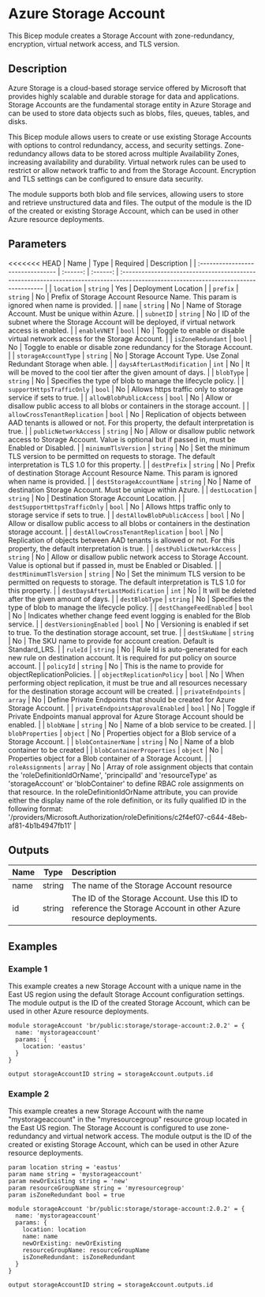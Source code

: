 # Azure Storage Account

This Bicep module creates a Storage Account with zone-redundancy, encryption, virtual network access, and TLS version.

## Description

Azure Storage is a cloud-based storage service offered by Microsoft that provides highly scalable and durable storage for data and applications.
Storage Accounts are the fundamental storage entity in Azure Storage and can be used to store data objects such as blobs, files, queues, tables, and disks.

This Bicep module allows users to create or use existing Storage Accounts with options to control redundancy, access, and security settings.
Zone-redundancy allows data to be stored across multiple Availability Zones, increasing availability and durability.
Virtual network rules can be used to restrict or allow network traffic to and from the Storage Account.
Encryption and TLS settings can be configured to ensure data security.

The module supports both blob and file services, allowing users to store and retrieve unstructured data and files.
The output of the module is the ID of the created or existing Storage Account, which can be used in other Azure resource deployments.

## Parameters

<<<<<<< HEAD
| Name                              | Type     | Required | Description                                                                                                                          |
| :-------------------------------- | :------: | :------: | :----------------------------------------------------------------------------------------------------------------------------------- |
| `location`                        | `string` | Yes      | Deployment Location                                                                                                                  |
| `prefix`                          | `string` | No       | Prefix of Storage Account Resource Name. This param is ignored when name is provided.                                                |
| `name`                            | `string` | No       | Name of Storage Account. Must be unique within Azure.                                                                                |
| `subnetID`                        | `string` | No       | ID of the subnet where the Storage Account will be deployed, if virtual network access is enabled.                                   |
| `enableVNET`                      | `bool`   | No       | Toggle to enable or disable virtual network access for the Storage Account.                                                          |
| `isZoneRedundant`                 | `bool`   | No       | Toggle to enable or disable zone redundancy for the Storage Account.                                                                 |
| `storageAccountType`              | `string` | No       | Storage Account Type. Use Zonal Redundant Storage when able.                                                                         |
| `daysAfterLastModification`       | `int`    | No       | It will be moved to the cool tier after the given amount of days.                                                                    |
| `blobType`                        | `string` | No       | Specifies the type of blob to manage the lifecycle policy.                                                                                      |
| `supportHttpsTrafficOnly`         | `bool`   | No       | Allows https traffic only to storage service if sets to true.                                                                        |
| `allowBlobPublicAccess`           | `bool`   | No       | Allow or disallow public access to all blobs or containers in the storage account.                                                   |
| `allowCrossTenantReplication`     | `bool`   | No       | Replication of objects between AAD tenants is allowed or not. For this property, the default interpretation is true.                 |
| `publicNetworkAccess`             | `string` | No       | Allow or disallow public network access to Storage Account. Value is optional but if passed in, must be Enabled or Disabled.         |
| `minimumTlsVersion`               | `string` | No       | Set the minimum TLS version to be permitted on requests to storage. The default interpretation is TLS 1.0 for this property.         |
| `destPrefix`                      | `string` | No       | Prefix of destination Storage Account Resource Name. This param is ignored when name is provided.                                    |
| `destStorageAccountName`          | `string` | No       | Name of destination Storage Account. Must be unique within Azure.                                                                    |
| `destLocation`                    | `string` | No       | Destination Storage Account Location.                                                                                                |
| `destSupportHttpsTrafficOnly`     | `bool`   | No       | Allows https traffic only to storage service if sets to true.                                                                        |
| `destAllowBlobPublicAccess`       | `bool`   | No       | Allow or disallow public access to all blobs or containers in the destination storage account.                                       |
| `destAllowCrossTenantReplication` | `bool`   | No       | Replication of objects between AAD tenants is allowed or not. For this property, the default interpretation is true.                 |
| `destPublicNetworkAccess`         | `string` | No       | Allow or disallow public network access to Storage Account. Value is optional but if passed in, must be Enabled or Disabled.         |
| `destMinimumTlsVersion`           | `string` | No       | Set the minimum TLS version to be permitted on requests to storage. The default interpretation is TLS 1.0 for this property.         |
| `destDaysAfterLastModification`   | `int`    | No       | It will be deleted after the given amount of days.                                                                                   |
| `destBlobType`                    | `string` | No       | Specifies the type of blob to manage the lifecycle policy.                                                                           |
| `destChangeFeedEnabled`           | `bool`   | No       | Indicates whether change feed event logging is enabled for the Blob service.                                                         |
| `destVersioningEnabled`           | `bool`   | No       | Versioning is enabled if set to true. To the destination storage account, set true.                                                  |
| `destSkuName`                     | `string` | No       | The SKU name to provide for account creation. Default is Standard_LRS.                                                               |
| `ruleId`                          | `string` | No       | Rule Id is auto-generated for each new rule on destination account. It is required for put policy on source account.                 |
| `policyId`                        | `string` | No       | This is the name to provide for objectReplicationPolicies.                                                                           |
| `objectReplicationPolicy`         | `bool`   | No       | When performing object replication, it must be true and all resources necessary for the destination storage account will be created. |
| `privateEndpoints`                | `array`  | No       | Define Private Endpoints that should be created for Azure Storage Account.                                                           |
| `privateEndpointsApprovalEnabled` | `bool`   | No       | Toggle if Private Endpoints manual approval for Azure Storage Account should be enabled.                                                                                                      |
| `blobName`                | `string` | No       | Name of a blob service to be created.                     |
| `blobProperties`          | `object` | No       | Properties object for a Blob service of a Storage Account.                                                                                                                 |
| `blobContainerName`       | `string` | No       | Name of a blob container to be created                                                                                                                                  |
| `blobContainerProperties` | `object` | No       | Properties object for a Blob container of a Storage Account.                                                                                                              |
| `roleAssignments`         | `array`  | No       | Array of role assignment objects that contain the 'roleDefinitionIdOrName', 'principalId' and 'resourceType' as 'storageAccount' or 'blobContainer' to define RBAC role assignments on that resource. In the roleDefinitionIdOrName attribute, you can provide either the display name of the role definition, or its fully qualified ID in the following format: '/providers/Microsoft.Authorization/roleDefinitions/c2f4ef07-c644-48eb-af81-4b1b4947fb11' |

## Outputs

| Name | Type   | Description                                                                                                      |
| :--- | :----: | :--------------------------------------------------------------------------------------------------------------- |
| name | string | The name of the Storage Account resource                                                                         |
| id   | string | The ID of the Storage Account. Use this ID to reference the Storage Account in other Azure resource deployments. |

## Examples

### Example 1

This example creates a new Storage Account with a unique name in the East US region using the default Storage Account configuration settings. The module output is the ID of the created Storage Account, which can be used in other Azure resource deployments.

```bicep
module storageAccount 'br/public:storage/storage-account:2.0.2' = {
  name: 'mystorageaccount'
  params: {
    location: 'eastus'
  }
}

output storageAccountID string = storageAccount.outputs.id
```

### Example 2

This example creates a new Storage Account with the name "mystorageaccount" in the "myresourcegroup" resource group located in the East US region. The Storage Account is configured to use zone-redundancy and virtual network access. The module output is the ID of the created or existing Storage Account, which can be used in other Azure resource deployments.

```bicep
param location string = 'eastus'
param name string = 'mystorageaccount'
param newOrExisting string = 'new'
param resourceGroupName string = 'myresourcegroup'
param isZoneRedundant bool = true

module storageAccount 'br/public:storage/storage-account:2.0.2' = {
  name: 'mystorageaccount'
  params: {
    location: location
    name: name
    newOrExisting: newOrExisting
    resourceGroupName: resourceGroupName
    isZoneRedundant: isZoneRedundant
  }
}

output storageAccountID string = storageAccount.outputs.id
```
